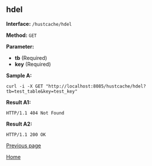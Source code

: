 ## hdel ##

**Interface:** `/hustcache/hdel`

**Method:** `GET`

**Parameter:** 

*  **tb** (Required)  
*  **key** (Required)  

**Sample A:**

    curl -i -X GET "http://localhost:8085/hustcache/hdel?tb=test_table&key=test_key"

**Result A1:**

	HTTP/1.1 404 Not Found
		
**Result A2:**

	HTTP/1.1 200 OK

[Previous page](../hustdb.md)

[Home](../../../index.md)